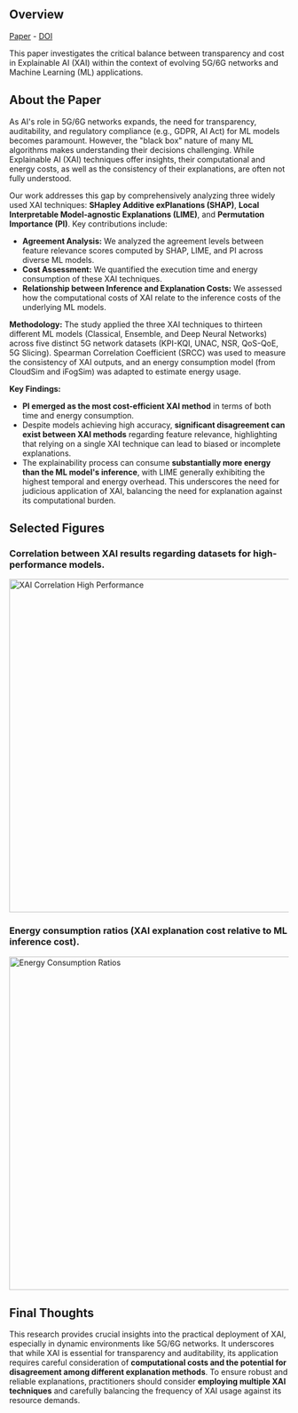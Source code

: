 ## Overview

[Paper](/files/papers/globecom2024/paper.pdf) - [DOI](https://doi.org/10.1109/gcwkshp64532.2024.11100910)

This paper investigates the critical balance between transparency and cost in Explainable AI (XAI) within the context of evolving 5G/6G networks and Machine Learning (ML) applications.

## About the Paper

As AI's role in 5G/6G networks expands, the need for transparency, auditability, and regulatory compliance (e.g., GDPR, AI Act) for ML models becomes paramount. However, the "black box" nature of many ML algorithms makes understanding their decisions challenging. While Explainable AI (XAI) techniques offer insights, their computational and energy costs, as well as the consistency of their explanations, are often not fully understood.

Our work addresses this gap by comprehensively analyzing three widely used XAI techniques: **SHapley Additive exPlanations (SHAP)**, **Local Interpretable Model-agnostic Explanations (LIME)**, and **Permutation Importance (PI)**. Key contributions include:

-   **Agreement Analysis:** We analyzed the agreement levels between feature relevance scores computed by SHAP, LIME, and PI across diverse ML models.
-   **Cost Assessment:** We quantified the execution time and energy consumption of these XAI techniques.
-   **Relationship between Inference and Explanation Costs:** We assessed how the computational costs of XAI relate to the inference costs of the underlying ML models.

**Methodology:**
The study applied the three XAI techniques to thirteen different ML models (Classical, Ensemble, and Deep Neural Networks) across five distinct 5G network datasets (KPI-KQI, UNAC, NSR, QoS-QoE, 5G Slicing). Spearman Correlation Coefficient (SRCC) was used to measure the consistency of XAI outputs, and an energy consumption model (from CloudSim and iFogSim) was adapted to estimate energy usage.

**Key Findings:**
-   **PI emerged as the most cost-efficient XAI method** in terms of both time and energy consumption.
-   Despite models achieving high accuracy, **significant disagreement can exist between XAI methods** regarding feature relevance, highlighting that relying on a single XAI technique can lead to biased or incomplete explanations.
-   The explainability process can consume **substantially more energy than the ML model's inference**, with LIME generally exhibiting the highest temporal and energy overhead. This underscores the need for judicious application of XAI, balancing the need for explanation against its computational burden.

## Selected Figures

### Correlation between XAI results regarding datasets for high-performance models.

<img src="/files/papers/globecom2024/correlation.png" alt="XAI Correlation High Performance" width="600" />

### Energy consumption ratios (XAI explanation cost relative to ML inference cost).

<img src="/files/papers/globecom2024/energy.png" alt="Energy Consumption Ratios" width="600" />

## Final Thoughts

This research provides crucial insights into the practical deployment of XAI, especially in dynamic environments like 5G/6G networks. It underscores that while XAI is essential for transparency and auditability, its application requires careful consideration of **computational costs and the potential for disagreement among different explanation methods**. To ensure robust and reliable explanations, practitioners should consider **employing multiple XAI techniques** and carefully balancing the frequency of XAI usage against its resource demands.